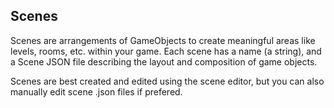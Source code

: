 ## Scenes
Scenes are arrangements of GameObjects to create meaningful areas like levels, rooms, etc. within your game. Each scene has a name (a string), and a Scene JSON file describing the layout and composition of game objects.

Scenes are best created and edited using the scene editor, but you can also manually edit scene .json files if prefered.
